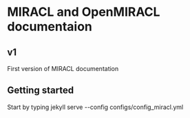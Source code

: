# MIRACL and OpenMIRACL documentaion

v1
----

First version of MIRACL documentation

Getting started
----

Start by typing jekyll serve --config configs/config_miracl.yml